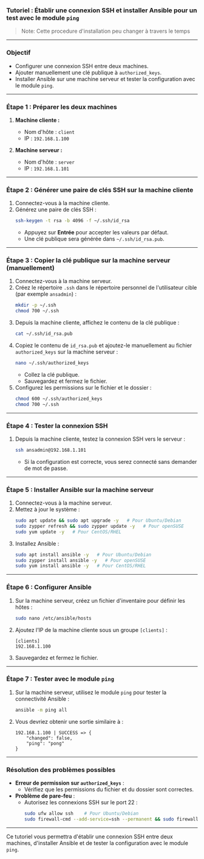### Tutoriel : Établir une connexion SSH et installer Ansible pour un test avec le module `ping`

> Note: Cette procedure d'installation peu changer à travers le temps

---

### **Objectif**
- Configurer une connexion SSH entre deux machines.
- Ajouter manuellement une clé publique à `authorized_keys`.
- Installer Ansible sur une machine serveur et tester la configuration avec le module `ping`.

---

### **Étape 1 : Préparer les deux machines**
1. **Machine cliente :**
   - Nom d'hôte : `client`
   - IP : `192.168.1.100`

2. **Machine serveur :**
   - Nom d'hôte : `server`
   - IP : `192.168.1.101`

---

### **Étape 2 : Générer une paire de clés SSH sur la machine cliente**
1. Connectez-vous à la machine cliente.
2. Générez une paire de clés SSH :
   ```bash
   ssh-keygen -t rsa -b 4096 -f ~/.ssh/id_rsa
   ```
   - Appuyez sur **Entrée** pour accepter les valeurs par défaut.
   - Une clé publique sera générée dans `~/.ssh/id_rsa.pub`.

---

### **Étape 3 : Copier la clé publique sur la machine serveur (manuellement)**
1. Connectez-vous à la machine serveur.
2. Créez le répertoire `.ssh` dans le répertoire personnel de l'utilisateur cible (par exemple `ansadmin`) :
   ```bash
   mkdir -p ~/.ssh
   chmod 700 ~/.ssh
   ```
3. Depuis la machine cliente, affichez le contenu de la clé publique :
   ```bash
   cat ~/.ssh/id_rsa.pub
   ```
4. Copiez le contenu de `id_rsa.pub` et ajoutez-le manuellement au fichier `authorized_keys` sur la machine serveur :
   ```bash
   nano ~/.ssh/authorized_keys
   ```
   - Collez la clé publique.
   - Sauvegardez et fermez le fichier.
5. Configurez les permissions sur le fichier et le dossier :
   ```bash
   chmod 600 ~/.ssh/authorized_keys
   chmod 700 ~/.ssh
   ```

---

### **Étape 4 : Tester la connexion SSH**
1. Depuis la machine cliente, testez la connexion SSH vers le serveur :
   ```bash
   ssh ansadmin@192.168.1.101
   ```
   - Si la configuration est correcte, vous serez connecté sans demander de mot de passe.

---

### **Étape 5 : Installer Ansible sur la machine serveur**
1. Connectez-vous à la machine serveur.
2. Mettez à jour le système :
   ```bash
   sudo apt update && sudo apt upgrade -y   # Pour Ubuntu/Debian
   sudo zypper refresh && sudo zypper update -y   # Pour openSUSE
   sudo yum update -y   # Pour CentOS/RHEL
   ```
3. Installez Ansible :
   ```bash
   sudo apt install ansible -y   # Pour Ubuntu/Debian
   sudo zypper install ansible -y   # Pour openSUSE
   sudo yum install ansible -y   # Pour CentOS/RHEL
   ```

---

### **Étape 6 : Configurer Ansible**
1. Sur la machine serveur, créez un fichier d'inventaire pour définir les hôtes :
   ```bash
   sudo nano /etc/ansible/hosts
   ```
2. Ajoutez l’IP de la machine cliente sous un groupe `[clients]` :
   ```text
   [clients]
   192.168.1.100
   ```
3. Sauvegardez et fermez le fichier.

---

### **Étape 7 : Tester avec le module `ping`**
1. Sur la machine serveur, utilisez le module `ping` pour tester la connectivité Ansible :
   ```bash
   ansible -m ping all
   ```
2. Vous devriez obtenir une sortie similaire à :
   ```text
   192.168.1.100 | SUCCESS => {
       "changed": false,
       "ping": "pong"
   }
   ```

---

### **Résolution des problèmes possibles**
- **Erreur de permission sur `authorized_keys`** :
  - Vérifiez que les permissions du fichier et du dossier sont correctes.
- **Problème de pare-feu** :
  - Autorisez les connexions SSH sur le port 22 :
    ```bash
    sudo ufw allow ssh    # Pour Ubuntu/Debian
    sudo firewall-cmd --add-service=ssh --permanent && sudo firewall-cmd --reload   # Pour CentOS/RHEL
    ```

---

Ce tutoriel vous permettra d'établir une connexion SSH entre deux machines, d'installer Ansible et de tester la configuration avec le module `ping`.
